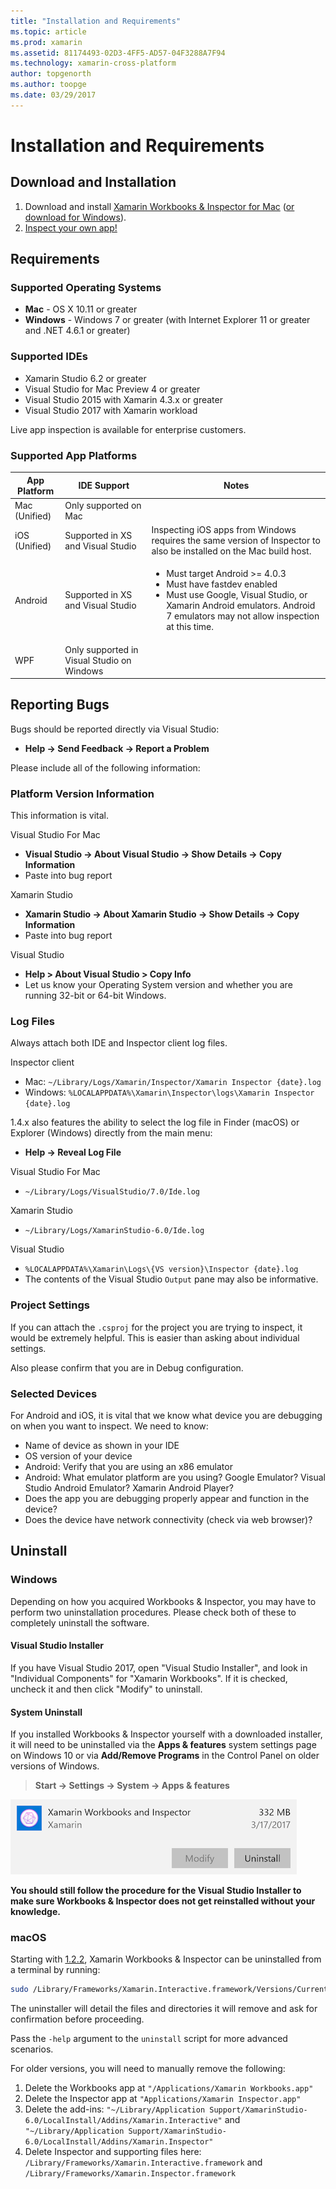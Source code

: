 ```yaml
---
title: "Installation and Requirements"
ms.topic: article
ms.prod: xamarin
ms.assetid: 81174493-02D3-4FF5-AD57-04F3288A7F94
ms.technology: xamarin-cross-platform
author: topgenorth
ms.author: toopge
ms.date: 03/29/2017
---
```


# Installation and Requirements

<script>
var inspectorOnLoad = function () {
  var primaryTextBase = "Xamarin Workbooks & Inspector for";
  var secondaryTextBase = "or download for";
  var inspectorDownloadUrlMac = "https://dl.xamarin.com/interactive/XamarinInteractive.pkg";
  var inspectorDownloadUrlWin = "https://dl.xamarin.com/interactive/XamarinInteractive.msi";

  var aPrimary = document.getElementById("inspector-download-primary");
  var aSecondary = document.getElementById("inspector-download-secondary");

  var aMac = aPrimary;
  var aWin = aSecondary;
  var macTextBase = primaryTextBase;
  var winTextBase = secondaryTextBase;

  if (/win/i.test(navigator.platform.toLowerCase())) {
    aMac = aSecondary;
    aWin = aPrimary;
    macTextBase = secondaryTextBase;
    winTextBase = primaryTextBase;
  }

  aMac.href = inspectorDownloadUrlMac;
  aMac.text = macTextBase + " Mac";
  aWin.href = inspectorDownloadUrlWin;
  aWin.text = winTextBase + " Windows";
};

document.addEventListener("DOMContentLoaded", inspectorOnLoad);
</script>

## Download and Installation

<ol>
  <li>Download and install
  <a href="https://dl.xamarin.com/interactive/XamarinInteractive.pkg" id="inspector-download-primary">Xamarin Workbooks & Inspector for Mac</a>
  (<a href="https://dl.xamarin.com/interactive/XamarinInteractive.msi" id="inspector-download-secondary">or download for Windows</a>).
  </li>
  <li><a href="~/tools/inspector/inspect.md">
  Inspect your own app!</a>
	</li>
</ol>

## Requirements

### Supported Operating Systems

- **Mac** - OS X 10.11 or greater
- **Windows** - Windows 7 or greater (with Internet Explorer 11 or greater and
  .NET 4.6.1 or greater)

### Supported IDEs

- Xamarin Studio 6.2 or greater
- Visual Studio for Mac Preview 4 or greater
- Visual Studio 2015 with Xamarin 4.3.x or greater
- Visual Studio 2017 with Xamarin workload

Live app inspection is available for enterprise customers.

<a name="supported-platforms" />

### Supported App Platforms

<table>
<thead>
  <tr>
    <th>App Platform</th>
    <th>IDE Support</th>
    <th>Notes</th>
  </tr>
</thead>
<tbody>
  <tr>
    <td>Mac (Unified)</td>
    <td>Only supported on Mac</td>
    <td/>
  </tr>
  <tr>
    <td>iOS (Unified)</td>
    <td>Supported in XS and Visual Studio</td>
    <td>Inspecting iOS apps from Windows requires the same version of Inspector to also be installed on the Mac build host.</td>
  </tr>
  <tr>
    <td>Android</td>
    <td>Supported in XS and Visual Studio</td>
    <td>
      <ul>
        <li>Must target Android >= 4.0.3</li>
        <li>Must have fastdev enabled</li>
        <li>Must use Google, Visual Studio, or Xamarin Android emulators. Android 7 emulators may not allow inspection at this time.</li>
      </ul>
    </td>
  </tr>
  <tr>
    <td>WPF</td>
    <td>Only supported in Visual Studio on Windows</td>
    <td/>
  </tr>
</tbody>
</table>

<a name="reporting-bugs" />

## Reporting Bugs

Bugs should be reported directly via Visual Studio:

- **Help → Send Feedback → Report a Problem**

Please include all of the following information:

### Platform Version Information

This information is vital.

Visual Studio For Mac

- **Visual Studio → About Visual Studio → Show Details → Copy Information**
- Paste into bug report

Xamarin Studio

- **Xamarin Studio → About Xamarin Studio → Show Details → Copy Information**
- Paste into bug report

Visual Studio

- **Help > About Visual Studio > Copy Info**
- Let us know your Operating System version and whether you are running 32-bit or 64-bit Windows.

### Log Files

Always attach both IDE and Inspector client log files.

Inspector client

- Mac: `~/Library/Logs/Xamarin/Inspector/Xamarin Inspector {date}.log`
- Windows: `%LOCALAPPDATA%\Xamarin\Inspector\logs\Xamarin Inspector {date}.log`

1.4.x also features the ability to select the log file in Finder (macOS) or
Explorer (Windows) directly from the main menu:

- **Help → Reveal Log File**

Visual Studio For Mac

- `~/Library/Logs/VisualStudio/7.0/Ide.log`

Xamarin Studio

- `~/Library/Logs/XamarinStudio-6.0/Ide.log`

Visual Studio

- `%LOCALAPPDATA%\Xamarin\Logs\{VS version}\Inspector {date}.log`
- The contents of the Visual Studio `Output` pane may also be informative.

### Project Settings

If you can attach the `.csproj` for the project you are trying to inspect,
it would be extremely helpful. This is easier than asking about individual settings.

Also please confirm that you are in Debug configuration.

### Selected Devices

For Android and iOS, it is vital that we know what device you are debugging on when
you want to inspect. We need to know:

- Name of device as shown in your IDE
- OS version of your device
- Android: Verify that you are using an x86 emulator
- Android: What emulator platform are you using? Google Emulator? Visual Studio Android Emulator? Xamarin Android Player?
- Does the app you are debugging properly appear and function in the device?
- Does the device have network connectivity (check via web browser)?

[client-bugs]: https://github.com/Microsoft/workbooks/issues/new

## Uninstall

### Windows

Depending on how you acquired Workbooks & Inspector, you may have to perform
two uninstallation procedures. Please check both of these to completely
uninstall the software.

#### Visual Studio Installer

If you have Visual Studio 2017, open "Visual Studio Installer", and look in
"Individual Components" for "Xamarin Workbooks". If it is checked, uncheck it
and then click "Modify" to uninstall.

#### System Uninstall

If you installed Workbooks & Inspector yourself with a downloaded installer,
it will need to be uninstalled via the **Apps & features**
system settings page on Windows 10 or via **Add/Remove Programs** in the
Control Panel on older versions of Windows.

> **Start → Settings → System → Apps & features**

![](install-images/windows-remove.png "Xamarin Workbooks and Inspector as listed in 'Apps & features'")

**You should still follow the procedure for the Visual Studio Installer to make
sure Workbooks & Inspector does not get reinstalled without your knowledge.**

### macOS

Starting with [1.2.2](https://developer.xamarin.com/releases/interactive/interactive-1.2/),
Xamarin Workbooks & Inspector can be uninstalled from a terminal by running:

```bash
sudo /Library/Frameworks/Xamarin.Interactive.framework/Versions/Current/uninstall
```

The uninstaller will detail the files and directories it will remove and
ask for confirmation before proceeding.

Pass the `-help` argument to the `uninstall` script for more advanced
scenarios.

For older versions, you will need to manually remove the following:

1. Delete the Workbooks app at `"/Applications/Xamarin Workbooks.app"`
2. Delete the Inspector app at `"Applications/Xamarin Inspector.app"`
2. Delete the add-ins: `"~/Library/Application Support/XamarinStudio-6.0/LocalInstall/Addins/Xamarin.Interactive"` and `"~/Library/Application Support/XamarinStudio-6.0/LocalInstall/Addins/Xamarin.Inspector"`
3. Delete Inspector and supporting files here: `/Library/Frameworks/Xamarin.Interactive.framework` and `/Library/Frameworks/Xamarin.Inspector.framework`

